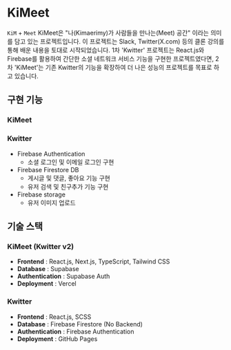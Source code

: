 # KiMeet

`KiM` + `Meet`
KiMeet은 "나(Kimaerimy)가 사람들을 만나는(Meet) 공간" 이라는 의미를 담고 있는 프로젝트입니다.
이 프로젝트는 Slack, Twitter(X.com) 등의 클론 강의를 통해 배운 내용을 토대로 시작되었습니다.
1차 'Kwitter' 프로젝트는 React.js와 Firebase를 활용하여 간단한 소셜 네트워크 서비스 기능을 구현한 프로젝트였다면,
2차 'KiMeet'는 기존 Kwitter의 기능을 확장하여 더 나은 성능의 프로젝트를 목표로 하고 있습니다.

## 구현 기능
### KiMeet

### Kwitter
- Firebase Authentication
  - 소셜 로그인 및 이메일 로그인 구현
- Firebase Firestore DB
  - 게시글 및 댓글, 좋아요 기능 구현
  - 유저 검색 및 친구추가 기능 구현
- Firebase storage
  - 유저 이미지 업로드


## 기술 스택
### KiMeet (Kwitter v2)
- **Frontend** : React.js, Next.js, TypeScript, Tailwind CSS
- **Database** : Supabase 
- **Authentication** : Supabase Auth
- **Deployment** : Vercel

### Kwitter
- **Frontend** : React.js, SCSS
- **Database** : Firebase Firestore (No Backend)
- **Authentication** : Firebase Authentication
- **Deployment** : GitHub Pages
